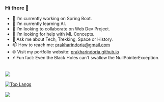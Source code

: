 ### Hi there 👋
<!--**prakharindoria/prakharindoria** is a ✨ _special_ ✨ repository because its `README.md` (this file) appears on your GitHub profile.-->
- 🔭 I’m currently working on Spring Boot.
- 🌱 I’m currently learning AI.
- 👯 I’m looking to collaborate on Web Dev Project.
- 🤔 I’m looking for help with ML Concepts.
- 💬 Ask me about Tech, Trekking, Space or History.
- 📫 How to reach me: <a href="prakharindoria@gmail.com">prakharindoria@gmail.com</a>
- 🌐 Visit my portfolio website: <a href="https://prakharindoria.github.io/">prakharindoria.github.io</a>
- ⚡ Fun fact: Even the Black Holes can't swallow the NullPointerException.<br><br>

<img src="https://github-readme-stats.vercel.app/api?username=prakharindoria&&show_icons=true&amp;theme=light&amp;line_height=27" style="max-width:100%;"><br>
<br>
[![Top Langs](https://github-readme-stats.vercel.app/api/top-langs/?username=prakharindoria&hide=tcl&layout=compact&langs_count=5)](https://github.com/prakharindoria/github-readme-stats)
<br><br>
![](https://komarev.com/ghpvc/?username=prakharindoria)
